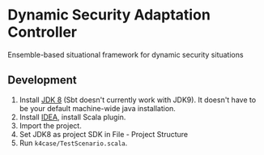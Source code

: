 # Dynamic Security Adaptation Controller

Ensemble-based situational framework for dynamic security situations

## Development

1. Install [JDK 8](http://www.oracle.com/technetwork/java/javase/downloads/jdk8-downloads-2133151.html) (Sbt doesn't currently work with JDK9). It doesn't have to be your default machine-wide java installation.
2. Install [IDEA](https://www.jetbrains.com/idea/), install Scala plugin.
3. Import the project.
4.  Set JDK8 as project SDK in File - Project Structure
5. Run `k4case/TestScenario.scala`.
